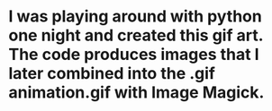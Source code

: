 # I was playing around with python one night and created this gif art. The code produces images that I later combined into the .gif animation.gif with Image Magick.
